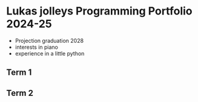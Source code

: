 # Lukas jolleys Programming Portfolio 2024-25
* Projection graduation 2028
* interests in piano
* experience in a little python
  
## Term 1

## Term 2
